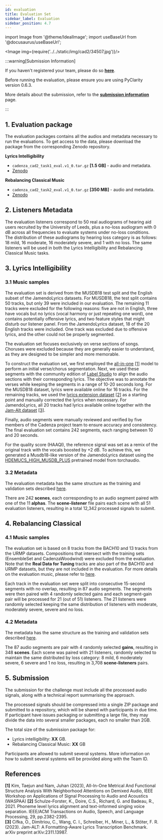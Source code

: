 ```yaml
---
id: evaluation
title: Evaluation Set
sidebar_label: Evaluation
sidebar_position: 4.7
---
```

import Image from '@theme/IdealImage';
import useBaseUrl from '@docusaurus/useBaseUrl';

<Image img={require('../../static/img/cad2/34507.jpg')}/>

:::warning[Submission Information]

If you haven't registered your team, please do so [**here**](Take%20Part/cc2_registration).

Before running the evaluation, please ensure you are using PyClarity version 0.6.3.

More details about the submission, refer to the [**submission information**](Take%20Part/submission) page.

:::

## 1. Evaluation package

The evaluation packages contains all the audios and metadata necessary to run the evaluations. 
To get access to the data, please download the package from the corresponding Zenodo repository.

**Lyrics Intelligibility**
* `cadenza_cad2_task1_eval.v1_0.tar.gz` **[1.5 GB]** - audio and metadata.
* [Zenodo](https://zenodo.org/records/14288988)  

**Rebalancing Classical Music**
* `cadenza_cad2_task2_eval.v1_0.tar.gz` **[350 MB]** - audio and metadata.
* [Zenodo](https://zenodo.org/records/14288859) 

## 2. Listeners Metadata

The evaluation listeners correspond to 50 real audiograms of hearing aid users recruited by the University of Leeds, plus a no-loss audiogram with 0 dB across all frequencies to evaluate systems under no-loss conditions.
The distribution of these audiograms by hearing loss category is as follows: 18 mild, 16 moderate, 16 moderately severe, and 1 with no loss.
The same listeners will be used in both the Lyrics Intelligibility and Rebalancing Classical Music tasks.

## 3. Lyrics Intelligibility

### 3.1 Music samples

The evaluation set is derived from the MUSDB18 test split and the English subset of the JamendoLyrics datasets. 
For MUSDB18, the test split contains 50 tracks, but only 39 were included in our evaluation. 
The remaining 11 tracks were excluded for the following reasons: five are not in English, three have vocals but no lyrics (vocal harmony or just repeating one word), one contains potentially offensive lyrics, and two feature styles that might disturb our listener panel.
From the JamendoLyrics dataset, 18 of the 20 English tracks were included. One track was excluded due to offensive lyrics, and the other could not be properly segmented.

The evaluation set focuses exclusively on verse sections of songs. 
Choruses were excluded because they are generally easier to understand, as they are designed to be simpler and more memorable.

To construct the evaluation set, we first employed the [all-in-one](https://github.com/mir-aidj/all-in-one) [[1]](#references) model to perform an initial verse/chorus segmentation. 
Next, we used these segments with the community edition of [Label Studio](https://labelstud.io/) to align the audio sections with their corresponding lyrics. 
The objective was to annotate the verses while keeping the segments in a range of 10-20 seconds long. 
For the MUSDB18 dataset, lyrics were available online for 16 tracks. 
For the remaining tracks, we used the [lyrics extension dataset](https://zenodo.org/records/3989267) [[2]](#references) as a starting point and manually corrected the lyrics when necessary. 
For JamendoLyrics, all 20 tracks had lyrics available online together with the [Jam-Alt dataset](https://audioshake.github.io/jam-alt/) [[3]](#references).

Finally, audio segments were manually reviewed and verified by five members of the Cadenza project team to ensure accuracy and consistency.
The final evaluation set contains 242 segments, each ranging between 10 and 20 seconds.

For the quality score (HAAQI), the reference signal was set as a remix of the original track with the vocals boosted by +2 dB. 
To achieve this, we generated a Musdb18-like version of the JamendoLyrics dataset using the 
[HDEMUCS_HIGH_MUSDB_PLUS](https://pytorch.org/audio/main/generated/torchaudio.pipelines.HDEMUCS_HIGH_MUSDB_PLUS.html) pretrained model from torchaudio.

### 3.2 Metadata

The evaluation metadata has the same structure as the training and validation sets described [here](Lyric%20Intelligibility/lyric_data).

There are 242 **scenes**, each corresponding to an audio segment paired with one of the 11 **alphas**. 
The **scene-listener** file pairs each scene with all 51 evaluation listeners, resulting in a total 12,342 processed signals to submit.


## 4. Rebalancing Classical

### 4.1 Music samples

The evaluation set is based on 8 tracks from the BACH10 and 13 tracks from the URMP datasets. 
Compositions that intersect with the training sets (EnsembleSet and CadenzaWoodwind) were excluded from the evaluation.
Note that the **Real Data for Tuning** tracks are also part of the BACH10 and URMP datasets, but they are not included in the evaluation.
For more details on the evaluation music, please refer to [here](Rebalancing%20Classical/rebalancing_data#a3-evaluation-test-set).

Each track in the evaluation set were split into consecutive 15-second segments with no overlap, resulting in 87 audio segments.
The segments were then paired with 4 randomly selected gains and each segment-gain pair will be processed for 21 (out of 51) listeners.
The 21 listeners were randomly selected keeping the same distribution of listeners with moderate, moderately severe, severe and no loss. 

### 4.2 Metadata

The metadata has the same structure as the training and validation sets described [here](http://localhost:3000/docs/cadenza2/Rebalancing%20Classical/rebalancing_data).

The 87 audio segments are pair with 4 randomly selected **gains**, resulting in 348 **scenes**. 
Each scene was paired with 21 listeners, randomly selected to maintain the same distributed by loss category: 8 mild, 6 moderately severe, 6 severe and 1 no loss, resulting in 3,708 **scene-listeners** pairs.

## 5. Submission

The submission for the challenge must include all the processed audio signals, along with a technical report summarising the approach.

The processed signals should be compressed into a single ZIP package and submitted to a repository, which will be shared with participants in due time.
If participant have issues packaging or submitting a large file, they may divide the data into
several smaller packages, each no smaller than 2GB.

The total size of the submission package for:
* Lyrics intelligibility: **XX** GB.
* Rebalancing Classical Music: **XX** GB

Participants are allowed to submit several systems. More information on how to submit several systems will be provided along with the Team ID.

## References

**[1]** Kim, Taejun and Nam, Juhan (2023), All-In-One Metrical And Functional Structure Analysis With Neighborhood Attentions on Demixed Audio, IEEE Workshop on Applications of Signal Processing to Audio and Acoustics (WASPAA)
**[2]** Schulze-Forster, K., Doire, C.S., Richard, G. and Badeau, R., 2021. Phoneme level lyrics alignment and text-informed singing voice separation. IEEE/ACM Transactions on Audio, Speech, and Language Processing, 29, pp.2382-2395.  
**[3]** Cífka, O., Dimitriou, C., Wang, C. I., Schreiber, H., Miner, L., & Stöter, F. R. (2023). Jam-ALT: A Formatting-Aware Lyrics Transcription Benchmark. arXiv preprint arXiv:2311.13987.